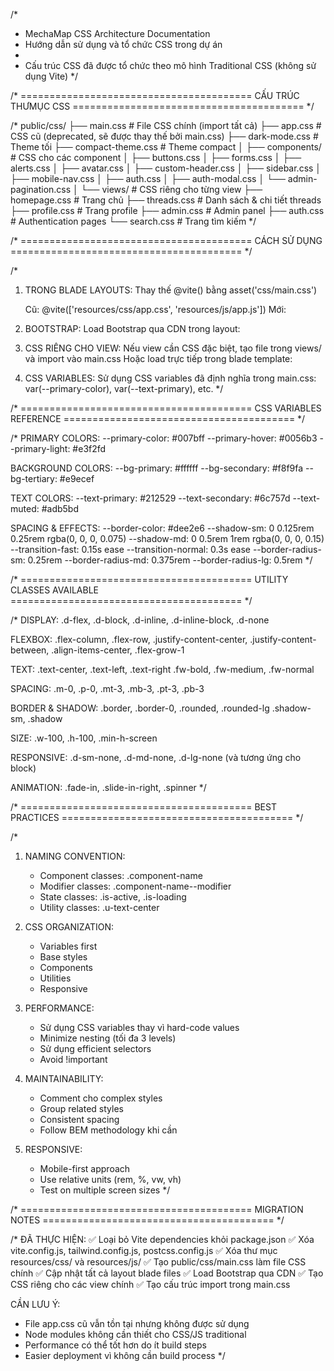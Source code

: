 /*
 * MechaMap CSS Architecture Documentation
 * Hướng dẫn sử dụng và tổ chức CSS trong dự án
 * 
 * Cấu trúc CSS đã được tổ chức theo mô hình Traditional CSS (không sử dụng Vite)
 */

/* ========================================
   CẤU TRÚC THƯMỤC CSS
   ======================================== */

/*
public/css/
├── main.css                 # File CSS chính (import tất cả)
├── app.css                  # CSS cũ (deprecated, sẽ được thay thế bởi main.css)
├── dark-mode.css           # Theme tối
├── compact-theme.css       # Theme compact
│
├── components/             # CSS cho các component
│   ├── buttons.css
│   ├── forms.css
│   ├── alerts.css
│   ├── avatar.css
│   ├── custom-header.css
│   ├── sidebar.css
│   ├── mobile-nav.css
│   ├── auth.css
│   ├── auth-modal.css
│   └── admin-pagination.css
│
└── views/                  # CSS riêng cho từng view
    ├── homepage.css        # Trang chủ
    ├── threads.css         # Danh sách & chi tiết threads
    ├── profile.css         # Trang profile
    ├── admin.css          # Admin panel
    ├── auth.css           # Authentication pages
    └── search.css         # Trang tìm kiếm
*/

/* ========================================
   CÁCH SỬ DỤNG
   ======================================== */

/*
1. TRONG BLADE LAYOUTS:
   Thay thế @vite() bằng asset('css/main.css')
   
   Cũ: @vite(['resources/css/app.css', 'resources/js/app.js'])
   Mới: <link rel="stylesheet" href="{{ asset('css/main.css') }}">

2. BOOTSTRAP:
   Load Bootstrap qua CDN trong layout:
   <link href="https://cdn.jsdelivr.net/npm/bootstrap@5.3.2/dist/css/bootstrap.min.css" rel="stylesheet">

3. CSS RIÊNG CHO VIEW:
   Nếu view cần CSS đặc biệt, tạo file trong views/ và import vào main.css
   Hoặc load trực tiếp trong blade template:
   <link rel="stylesheet" href="{{ asset('css/views/custom-view.css') }}">

4. CSS VARIABLES:
   Sử dụng CSS variables đã định nghĩa trong main.css:
   var(--primary-color), var(--text-primary), etc.
*/

/* ========================================
   CSS VARIABLES REFERENCE
   ======================================== */

/*
PRIMARY COLORS:
--primary-color: #007bff
--primary-hover: #0056b3
--primary-light: #e3f2fd

BACKGROUND COLORS:
--bg-primary: #ffffff
--bg-secondary: #f8f9fa
--bg-tertiary: #e9ecef

TEXT COLORS:
--text-primary: #212529
--text-secondary: #6c757d
--text-muted: #adb5bd

SPACING & EFFECTS:
--border-color: #dee2e6
--shadow-sm: 0 0.125rem 0.25rem rgba(0, 0, 0, 0.075)
--shadow-md: 0 0.5rem 1rem rgba(0, 0, 0, 0.15)
--transition-fast: 0.15s ease
--transition-normal: 0.3s ease
--border-radius-sm: 0.25rem
--border-radius-md: 0.375rem
--border-radius-lg: 0.5rem
*/

/* ========================================
   UTILITY CLASSES AVAILABLE
   ======================================== */

/*
DISPLAY:
.d-flex, .d-block, .d-inline, .d-inline-block, .d-none

FLEXBOX:
.flex-column, .flex-row, .justify-content-center, 
.justify-content-between, .align-items-center, .flex-grow-1

TEXT:
.text-center, .text-left, .text-right
.fw-bold, .fw-medium, .fw-normal

SPACING:
.m-0, .p-0, .mt-3, .mb-3, .pt-3, .pb-3

BORDER & SHADOW:
.border, .border-0, .rounded, .rounded-lg
.shadow-sm, .shadow

SIZE:
.w-100, .h-100, .min-h-screen

RESPONSIVE:
.d-sm-none, .d-md-none, .d-lg-none (và tương ứng cho block)

ANIMATION:
.fade-in, .slide-in-right, .spinner
*/

/* ========================================
   BEST PRACTICES
   ======================================== */

/*
1. NAMING CONVENTION:
   - Component classes: .component-name
   - Modifier classes: .component-name--modifier
   - State classes: .is-active, .is-loading
   - Utility classes: .u-text-center

2. CSS ORGANIZATION:
   - Variables first
   - Base styles
   - Components
   - Utilities
   - Responsive

3. PERFORMANCE:
   - Sử dụng CSS variables thay vì hard-code values
   - Minimize nesting (tối đa 3 levels)
   - Sử dụng efficient selectors
   - Avoid !important

4. MAINTAINABILITY:
   - Comment cho complex styles
   - Group related styles
   - Consistent spacing
   - Follow BEM methodology khi cần

5. RESPONSIVE:
   - Mobile-first approach
   - Use relative units (rem, %, vw, vh)
   - Test on multiple screen sizes
*/

/* ========================================
   MIGRATION NOTES
   ======================================== */

/*
ĐÃ THỰC HIỆN:
✅ Loại bỏ Vite dependencies khỏi package.json
✅ Xóa vite.config.js, tailwind.config.js, postcss.config.js
✅ Xóa thư mục resources/css/ và resources/js/
✅ Tạo public/css/main.css làm file CSS chính
✅ Cập nhật tất cả layout blade files
✅ Load Bootstrap qua CDN
✅ Tạo CSS riêng cho các view chính
✅ Tạo cấu trúc import trong main.css

CẦN LƯU Ý:
- File app.css cũ vẫn tồn tại nhưng không được sử dụng
- Node modules không cần thiết cho CSS/JS traditional
- Performance có thể tốt hơn do ít build steps
- Easier deployment vì không cần build process
*/
